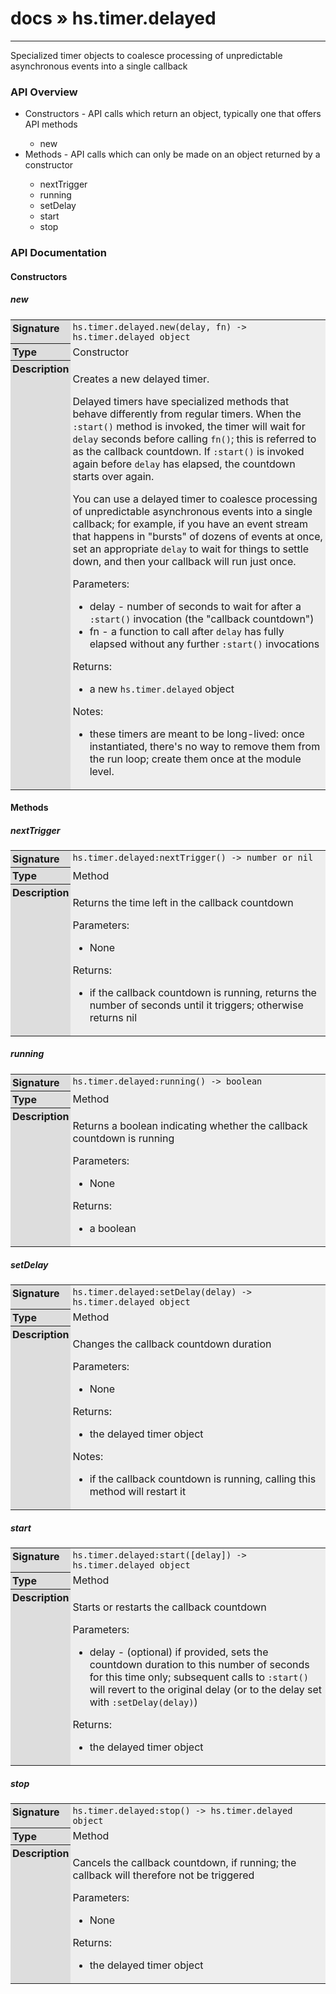 # [docs](index.md) » hs.timer.delayed
---

Specialized timer objects to coalesce processing of unpredictable asynchronous events into a single callback

<style type="text/css">
	a { text-decoration: none; }
	a:hover { text-decoration: underline; }
	th { background-color: #DDDDDD; vertical-align: top; padding: 3px; }
	td { width: 100%; background-color: #EEEEEE; vertical-align: top; padding: 3px; }
	table { width: 100% ; border: 1px solid #0; text-align: left; }
	section > table table td { width: 0; }
</style>
<link rel="stylesheet" href="../../css/docs.css" type="text/css" media="screen" />
<h3>API Overview</h3>
<ul>
<li>Constructors - API calls which return an object, typically one that offers API methods</li>
  <ul>
	<li><a href="#new">new</a></li>
  </ul>
<li>Methods - API calls which can only be made on an object returned by a constructor</li>
  <ul>
	<li><a href="#nextTrigger">nextTrigger</a></li>
	<li><a href="#running">running</a></li>
	<li><a href="#setDelay">setDelay</a></li>
	<li><a href="#start">start</a></li>
	<li><a href="#stop">stop</a></li>
  </ul>
</ul>
<h3>API Documentation</h3>
<h4 class="documentation-section">Constructors</h4>
  <section id="new">
	<h5><a href="#new">new</a></h5>
	<table>
	  <tr>
		<th>Signature</th>
		<td><code>hs.timer.delayed.new(delay, fn) -&gt; hs.timer.delayed object</code></td>
	  </tr>
	  <tr>
		<th>Type</th>
		<td>Constructor</td>
	  </tr>
	  <tr>
		<th>Description</th>
		<td><p>Creates a new delayed timer.</p>
<p>Delayed timers have specialized methods that behave differently from regular timers.
When the <code>:start()</code> method is invoked, the timer will wait for <code>delay</code> seconds before calling <code>fn()</code>;
this is referred to as the callback countdown. If <code>:start()</code> is invoked again before <code>delay</code> has elapsed,
the countdown starts over again.</p>
<p>You can use a delayed timer to coalesce processing of unpredictable asynchronous events into a single
callback; for example, if you have an event stream that happens in "bursts" of dozens of events at once,
set an appropriate <code>delay</code> to wait for things to settle down, and then your callback will run just once.</p>
<p>Parameters:</p>
<ul>
<li>delay - number of seconds to wait for after a <code>:start()</code> invocation (the "callback countdown")</li>
<li>fn - a function to call after <code>delay</code> has fully elapsed without any further <code>:start()</code> invocations</li>
</ul>
<p>Returns:</p>
<ul>
<li>a new <code>hs.timer.delayed</code> object</li>
</ul>
<p>Notes:</p>
<ul>
<li>these timers are meant to be long-lived: once instantiated, there's no way to remove them from the run loop;
create them once at the module level.</li>
</ul>
</td>
	  </tr>
	</table>
  </section>
<h4 class="documentation-section">Methods</h4>
  <section id="nextTrigger">
	<h5><a href="#nextTrigger">nextTrigger</a></h5>
	<table>
	  <tr>
		<th>Signature</th>
		<td><code>hs.timer.delayed:nextTrigger() -&gt; number or nil</code></td>
	  </tr>
	  <tr>
		<th>Type</th>
		<td>Method</td>
	  </tr>
	  <tr>
		<th>Description</th>
		<td><p>Returns the time left in the callback countdown</p>
<p>Parameters:</p>
<ul>
<li>None</li>
</ul>
<p>Returns:</p>
<ul>
<li>if the callback countdown is running, returns the number of seconds until it triggers; otherwise returns nil</li>
</ul>
</td>
	  </tr>
	</table>
  </section>
  <section id="running">
	<h5><a href="#running">running</a></h5>
	<table>
	  <tr>
		<th>Signature</th>
		<td><code>hs.timer.delayed:running() -&gt; boolean</code></td>
	  </tr>
	  <tr>
		<th>Type</th>
		<td>Method</td>
	  </tr>
	  <tr>
		<th>Description</th>
		<td><p>Returns a boolean indicating whether the callback countdown is running</p>
<p>Parameters:</p>
<ul>
<li>None</li>
</ul>
<p>Returns:</p>
<ul>
<li>a boolean</li>
</ul>
</td>
	  </tr>
	</table>
  </section>
  <section id="setDelay">
	<h5><a href="#setDelay">setDelay</a></h5>
	<table>
	  <tr>
		<th>Signature</th>
		<td><code>hs.timer.delayed:setDelay(delay) -&gt; hs.timer.delayed object</code></td>
	  </tr>
	  <tr>
		<th>Type</th>
		<td>Method</td>
	  </tr>
	  <tr>
		<th>Description</th>
		<td><p>Changes the callback countdown duration</p>
<p>Parameters:</p>
<ul>
<li>None</li>
</ul>
<p>Returns:</p>
<ul>
<li>the delayed timer object</li>
</ul>
<p>Notes:</p>
<ul>
<li>if the callback countdown is running, calling this method will restart it</li>
</ul>
</td>
	  </tr>
	</table>
  </section>
  <section id="start">
	<h5><a href="#start">start</a></h5>
	<table>
	  <tr>
		<th>Signature</th>
		<td><code>hs.timer.delayed:start([delay]) -&gt; hs.timer.delayed object</code></td>
	  </tr>
	  <tr>
		<th>Type</th>
		<td>Method</td>
	  </tr>
	  <tr>
		<th>Description</th>
		<td><p>Starts or restarts the callback countdown</p>
<p>Parameters:</p>
<ul>
<li>delay - (optional) if provided, sets the countdown duration to this number of seconds
for this time only; subsequent calls to <code>:start()</code> will revert to the original delay (or
to the delay set with <code>:setDelay(delay)</code>)</li>
</ul>
<p>Returns:</p>
<ul>
<li>the delayed timer object</li>
</ul>
</td>
	  </tr>
	</table>
  </section>
  <section id="stop">
	<h5><a href="#stop">stop</a></h5>
	<table>
	  <tr>
		<th>Signature</th>
		<td><code>hs.timer.delayed:stop() -&gt; hs.timer.delayed object</code></td>
	  </tr>
	  <tr>
		<th>Type</th>
		<td>Method</td>
	  </tr>
	  <tr>
		<th>Description</th>
		<td><p>Cancels the callback countdown, if running; the callback will therefore not be triggered</p>
<p>Parameters:</p>
<ul>
<li>None</li>
</ul>
<p>Returns:</p>
<ul>
<li>the delayed timer object</li>
</ul>
</td>
	  </tr>
	</table>
  </section>
